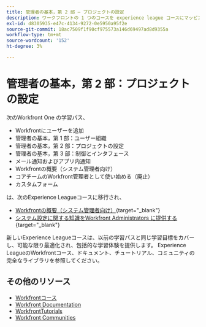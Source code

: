 ```yaml
---
title: 管理者の基本，第 2 部 — プロジェクトの設定
description: ワークフロントの 1 つのコースを experience league コースにマッピング
exl-id: d8305935-e47c-4134-9272-0e5950a95f2e
source-git-commit: 18ac7509f1f90cf975573a146d69497ad8d9355a
workflow-type: tm+mt
source-wordcount: '152'
ht-degree: 3%

---
```


# 管理者の基本，第 2 部：プロジェクトの設定

次のWorkfront One の学習パス、

* Workfrontにユーザーを追加
* 管理者の基本，第 1 部：ユーザー組織
* 管理者の基本，第 2 部：プロジェクトの設定
* 管理者の基本，第 3 部：制御とインタフェース
* メール通知およびアプリ内通知
* Workfrontの概要（システム管理者向け）
* コアチームのWorkfront管理者として使い始める（廃止）
* カスタムフォーム

は、次のExperience Leagueコースに移行され、

* [Workfrontの概要（システム管理者向け）](https://experienceleague.adobe.com/?recommended=Workfront-A-1-2022.1.admin){target="_blank"}
* [システム設定に関する知識をWorkfront Administrators に提供する](https://experienceleague.adobe.com/?recommended=Workfront-A-1-2022.2.admin){target="_blank"}

新しいExperience Leagueコースは、以前の学習パスと同じ学習目標をカバーし、可能な限り最適化され、包括的な学習体験を提供します。  Experience LeagueのWorkfrontコース、ドキュメント、チュートリアル、コミュニティの完全なライブラリを参照してください。

## その他のリソース

* [Workfrontコース](https://experienceleague.adobe.com/?lang=en&amp;Solution=Workfront#courses)
* [Workfront Documentation](https://experienceleague.adobe.com/docs/workfront.html)
* [WorkfrontTutorials](https://experienceleague.adobe.com/docs/workfront-learn/tutorials-workfront/home.html)
* [Workfront Communities](https://experienceleaguecommunities.adobe.com/t5/workfront/ct-p/workfront)
